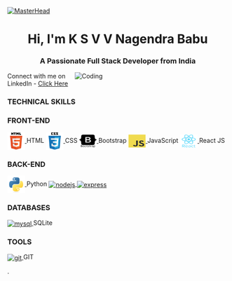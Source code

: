 [![MasterHead](https://raw.githubusercontent.com/PolarBearGG/PolarBearGG/master/web-developer.gif)](https://rishavchanda.io)
<h1 align="center">Hi, I'm K S V V Nagendra Babu</h1>
<h3 align="center">A Passionate Full Stack Developer from India</h3>
<img align="right" alt="Coding" width="350" src="https://i.pinimg.com/originals/cd/59/d6/cd59d626dc86397fe45080e6e9c7027d.gif">

<div>
  <p>Connect with me on LinkedIn - <a href="www.linkedin.com/in/kesava-nagendra-babu/" target="_blank" rel="noreferrer"> Click Here </a></p>
</div>

<h3 align="left">TECHNICAL SKILLS</h3>
<h3 align="left">FRONT-END</h3>
<p align="left"> 
    <a href="https://www.w3.org/html/" target="_blank" rel="noreferrer"> <img src="https://raw.githubusercontent.com/devicons/devicon/master/icons/html5/html5-original-wordmark.svg" alt="html5" width="40" height="40"  align="center"/> </a>HTML
  <a href="https://www.w3schools.com/css/" target="_blank" rel="noreferrer"> <img src="https://raw.githubusercontent.com/devicons/devicon/master/icons/css3/css3-original-wordmark.svg" alt="css3" width="40" height="40"  align="center"/> </a>CSS
     <a href="https://getbootstrap.com" target="_blank" rel="noreferrer"> <img src="https://raw.githubusercontent.com/devicons/devicon/master/icons/bootstrap/bootstrap-plain-wordmark.svg" alt="bootstrap" width="40" height="30" align="center"/> </a>Bootstrap
     <a href="https://developer.mozilla.org/en-US/docs/Web/JavaScript" target="_blank" rel="noreferrer"> <img src="https://raw.githubusercontent.com/devicons/devicon/master/icons/javascript/javascript-original.svg" alt="javascript" width="40" height="30" align="center"/> </a>JavaScript
    <a href="https://reactjs.org/" target="_blank" rel="noreferrer"> <img src="https://raw.githubusercontent.com/devicons/devicon/master/icons/react/react-original-wordmark.svg" alt="react" width="40" height="30"  align="center"/> </a>React JS
  </p>
    <h3 align="left">BACK-END</h3>
      <p align="left"> 
  <a href="https://www.python.org" target="_blank" rel="noreferrer"> <img src="https://raw.githubusercontent.com/devicons/devicon/master/icons/python/python-original.svg" alt="python" width="40" height="40" align="center"/> </a>Python
  <a href="https://nodejs.org" target="_blank" rel="noreferrer"> <img src="https://w7.pngwing.com/pngs/240/632/png-transparent-deploying-node-js-website-development-javascript-web-application-vue-js-text-rectangle-logo.png" alt="nodejs" width="70" height="40"  align="center"/> </a>
  <a href="https://expressjs.com" target="_blank" rel="noreferrer"> <img src="https://www.vectorlogo.zone/logos/expressjs/expressjs-ar21.png" alt="express" width="70" height="40" color:'white' align="center"/> </a> 
    </p>
        <h3 align="left">DATABASES</h3>
  <p align="left"> 
  <a href="https://www.mysql.com/" target="_blank" rel="noreferrer"> <img src="https://cdn.icon-icons.com/icons2/2699/PNG/512/sqlite_logo_icon_169724.png" alt="mysql" width="40" height="40"  align="center"/> </a> SQLite
    </p>

  <h3 align="left">TOOLS</h3>
  <p>
   <a href="https://git-scm.com/" target="_blank" rel="noreferrer"> <img src="https://www.vectorlogo.zone/logos/git-scm/git-scm-icon.svg" alt="git" width="40" height="40"  align="center"/> </a> GIT
 </p>.

<!---
kesava2632/kesava2632 is a ✨ special ✨ repository because its `README.md` (this file) appears on your GitHub profile.
You can click the Preview link to take a look at your changes.
--->
